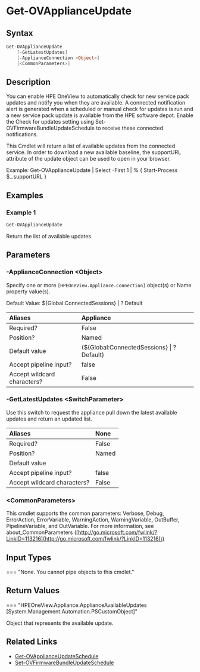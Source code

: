 ﻿---
description: Get available SPP/SSP updates from connected service.
---

# Get-OVApplianceUpdate

## Syntax

```powershell
Get-OVApplianceUpdate
    [-GetLatestUpdates]
    [-ApplianceConnection <Object>]
    [<CommonParameters>]
```

## Description

You can enable HPE OneView to automatically check for new service pack updates and notify you when they are available. A connected notification alert is generated when a scheduled or manual check for updates is run and a new service pack update is available from the HPE software depot. Enable the Check for updates setting using Set-OVFirmwareBundleUpdateSchedule to receive these connected notifications.

This Cmdlet will return a list of available updates from the connected service.  In order to download a new available baseline, the supportURL attribute of the update object can be used to open in your browser.

Example:  Get-OVApplianceUpdate | Select -First 1 | % { Start-Process $_.supportURL }

## Examples

###  Example 1 

```powershell
Get-OVApplianceUpdate

```

Return the list of available updates.

## Parameters

### -ApplianceConnection &lt;Object&gt;

Specify one or more `[HPEOneView.Appliance.Connection]` object(s) or Name property value(s).

Default Value: ${Global:ConnectedSessions} | ? Default

| Aliases | Appliance |
| :--- | :--- |
| Required? | False |
| Position? | Named |
| Default value | (${Global:ConnectedSessions} &vert; ? Default) |
| Accept pipeline input? | false |
| Accept wildcard characters? | False |

### -GetLatestUpdates &lt;SwitchParameter&gt;

Use this switch to request the appliance pull down the latest available updates and return an updated list.

| Aliases | None |
| :--- | :--- |
| Required? | False |
| Position? | Named |
| Default value |  |
| Accept pipeline input? | false |
| Accept wildcard characters? | False |

### &lt;CommonParameters&gt;

This cmdlet supports the common parameters: Verbose, Debug, ErrorAction, ErrorVariable, WarningAction, WarningVariable, OutBuffer, PipelineVariable, and OutVariable. For more information, see about\_CommonParameters \([http://go.microsoft.com/fwlink/?LinkID=113216](http://go.microsoft.com/fwlink/?LinkID=113216)\)

## Input Types

=== "None.  You cannot pipe objects to this cmdlet."
 

 

## Return Values

=== "HPEOneView.Appliance.ApplianceAvailableUpdates [System.Management.Automation.PSCustomObject]"
 
Object that represents the available update.

 

## Related Links

* [Get-OVApplianceUpdateSchedule](get-ovapplianceupdateschedule.md)
* [Set-OVFirmwareBundleUpdateSchedule](set-ovfirmwarebundleupdateschedule.md)
